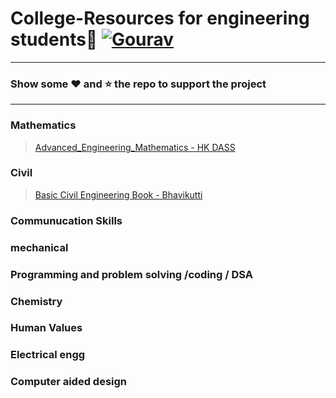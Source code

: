 # College-Resources for engineering students:boy: [![Gourav](https://badges.frapsoft.com/os/v1/open-source.svg?v=103)](https://github.com/ellerbrock/open-source-badges/)
----

### Show some :heart: and :star: the repo to support the project

---

### Mathematics
> [Advanced_Engineering_Mathematics - HK DASS](https://github.com/varuogm/College-Resources/blob/main/%5BH_K_Dass%5D_Advanced_Engineering_Mathematics(b-ok.xyz).pdf)
### Civil 
> [Basic Civil Engineering Book - Bhavikutti](https://github.com/varuogm/College-Resources/blob/main/Basic%20Civil%20Engineering%20Book%20byBhavikatti.pdf)

### Communucation Skills
### mechanical 
### Programming and problem solving /coding / DSA
### Chemistry
### Human Values
### Electrical engg
### Computer aided design

